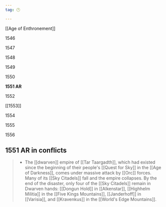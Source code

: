 ```yaml
---
tag: 🕛

---
```

[[Age of Enthronement]]


1546

1547

1548

1549

1550

**1551 AR**

1552

[[1553]]

1554

1555

1556



## 1551 AR in conflicts

>  - The [[dwarven]] empire of [[Tar Taargadth]], which had existed since the beginning of their people's [[Quest for Sky]] in the [[Age of Darkness]], comes under massive attack by [[Orc]] forces. Many of its [[Sky Citadels]] fall and the empire collapses. By the end of the disaster, only four of the [[Sky Citadels]] remain in Dwarven hands: [[Dongun Hold]] in [[Alkenstar]], [[Highhelm Militia]] in the [[Five Kings Mountains]], [[Janderhoff]] in [[Varisia]], and [[Kravenkus]] in the [[World's Edge Mountains]].






